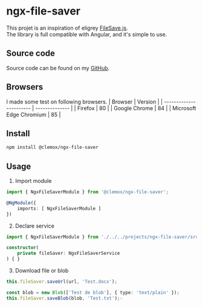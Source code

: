 # ngx-file-saver

This projet is an inspiration of eligrey [FileSave.js](https://github.com/eligrey/FileSaver.js).  
The library is full compatible with Angular, and it's simple to use.

## Source code

Source code can be found on my [GitHub](https://github.com/clem4net/angular-library).

## Browsers

I made some test on following browsers.
| Browser                 | Version        |
| ----------------------- | -------------- |
| Firefox                 | 80             |
| Google Chrome           | 84             |
| Microsoft Edge Chromium | 85             |

## Install
```bash
npm install @clemox/ngx-file-saver
```

## Usage

1) Import module
```typescript
import { NgxFileSaverModule } from '@clemox/ngx-file-saver';

@NgModule({ 
    imports: [ NgxFileSaverModule ]
})
```  

2) Declare service
```typescript
import { NgxFileSaverModule } from './../../projects/ngx-file-saver/src/lib/ngx-file-saver.module'; 

constructor(
    private fileSaver: NgxFileSaverService
) { }
```  

3) Download file or blob
```typescript
this.fileSaver.saveUrl(url, 'Test.docx');
```
```typescript
const blob = new Blob(['Test de blob'], { type: 'text/plain' });
this.fileSaver.saveBlob(blob, 'Test.txt');-
```